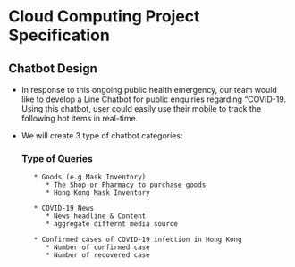 

# Cloud Computing Project Specification


## Chatbot Design

   - In response to this ongoing public health emergency, our team would like to develop a Line Chatbot for public enquiries regarding “COVID-19. Using this chatbot, user could easily use their mobile to track the following hot items in real-time.

   - We will create 3 type of chatbot categories:
      ### Type of Queries 
            * Goods (e.g Mask Inventory)
               * The Shop or Pharmacy to purchase goods
               * Hong Kong Mask Inventory

            * COVID-19 News
               * News headline & Content
               * aggregate differnt media source 

            * Confirmed cases of COVID-19 infection in Hong Kong
               * Number of confirmed case 
               * Number of recovered case